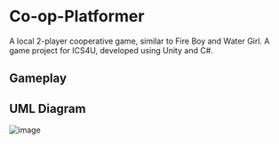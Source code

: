 # Co-op-Platformer
A local 2-player cooperative game, similar to Fire Boy and Water Girl. A game project for ICS4U, developed using Unity and C#.

## Gameplay

## UML Diagram
![image](https://github.com/user-attachments/assets/4375b287-c343-48b8-bee1-5fc3c964fd67)
